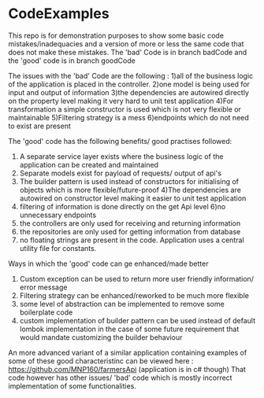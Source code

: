 # CodeExamples
This repo is for demonstration purposes to show some basic code mistakes/inadequacies and a version of more or less the same code that does not make these mistakes. 
The 'bad' Code is in branch badCode and the 'good' code is in branch goodCode

The issues with the 'bad' Code are the following :
1)all of the business logic of the application is placed in the controller.
2)one model is being used for input and output of information
3)the dependencies are autowired directly on the property level making it very hard to unit test application
4)For transformation a simple constructor is used which is not very flexible or maintainable
5)Filtering strategy is a mess
6)endpoints which do not need to exist are present  

The 'good' code has the following benefits/ good practises followed:
1) A separate service layer exists where the business logic of the application can be created and maintained
2) Separate models exist for payload of requests/ output of api's
3) The builder pattern is used instead of constructors for initialising of objects which is more flexible/future-proof
4)The dependencies are autowired on constructor level making it easier to unit test application
5) filtering of information is done directly on the get Api level
6)no unnecessary endpoints
7) the controllers are only used for receiving and returning information
8) the repositories are only used for getting information from database
9) no floating strings are present in the code. Application uses a central utility file for constants.

Ways in which the 'good' code can ge enhanced/made better
1) Custom exception can be used to return more user friendly information/ error message
2) Filtering strategy can be enhanced/reworked to be much more flexible
3) some level of abstraction can be implemented to remove some boilerplate code
4) custom implementation of builder pattern can be used instead of default lombok implementation in the case of some future requirement that would mandate customizing the builder behaviour


An more advanced variant of a similar application containing examples of some of these good characteristinc can be viewed here : https://github.com/MNP160/farmersApi (application is in c# though)
That code however has other issues/ 'bad' code which is mostly incorrect implementation of some functionalities.
